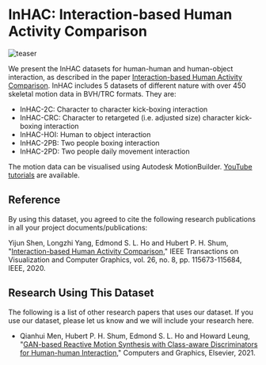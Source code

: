 # InHAC: Interaction-based Human Activity Comparison

![teaser](https://user-images.githubusercontent.com/77708790/146571925-dc3b1e8c-d7dd-42e9-9103-1aa4e0bd5c5d.png)

<p>We present the InHAC datasets for human-human and human-object interaction, as described in the paper <a href="http://hubertshum.com/pbl_tvcg2020interaction.htm">Interaction-based Human Activity Comparison</a>. InHAC includes 5 datasets of different nature with over 450 skeletal motion data in BVH/TRC formats. They are:</p>
<ul>
  <li>InHAC-2C: Character to character kick-boxing interaction</li>
<li>InHAC-CRC: Character to retargeted (i.e. adjusted size) character kick-boxing interaction</li>
<li>InHAC-HOI: Human to object interaction</li>
<li>InHAC-2PB: Two people boxing interaction</li>
<li>InHAC-2PD: Two people daily movement interaction</li>
</ul>

The motion data can be visualised using Autodesk MotionBuilder. <a href="https://www.youtube.com/playlist?list=PLtv0q3KQ5a9rKTl3v4qwmTY2VaXemwPu8">YouTube tutorials</a> are available.

<h2>Reference</h2>
<p>By using this dataset, you agreed to cite the following research publications in all your project documents/publications:</p>
<p ">Yijun Shen, Longzhi Yang, Edmond S. L. Ho and Hubert P. H. Shum, "<a href="http://hubertshum.com/pbl_tvcg2020interaction.htm">Interaction-based Human Activity Comparison</a>," IEEE Transactions on Visualization and Computer Graphics, vol. 26, no. 8, pp. 115673-115684, IEEE, 2020.</p>

<h2>Research Using This Dataset</h2>
<p>The following is a list of other research papers that uses our dataset. If you use our dataset, please let us know and we will include your research here.</p>
<ul>
<li>Qianhui Men, Hubert P. H. Shum, Edmond S. L. Ho and Howard Leung, "<a href="http://hubertshum.com/ppl_qianhuimen.htm">GAN-based Reactive Motion Synthesis with Class-aware Discriminators for Human-human Interaction</a>," Computers and Graphics, Elsevier, 2021.</li>
<ul>
